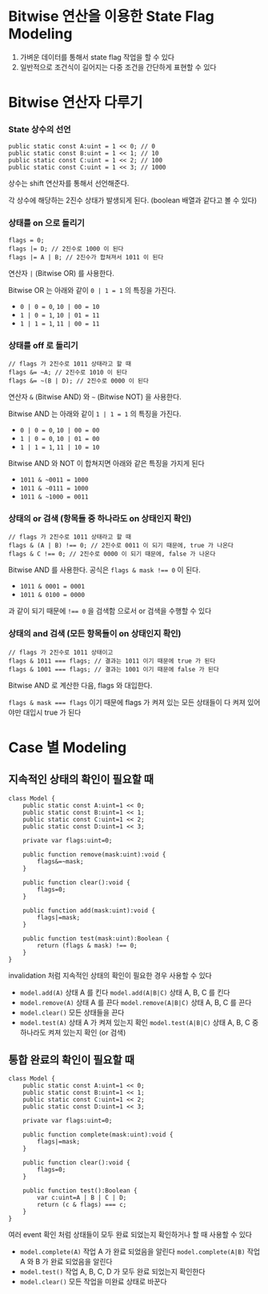 # Bitwise 연산을 이용한 State Flag Modeling

1. 가벼운 데이터를 통해서 state flag 작업을 할 수 있다
2. 일반적으로 조건식이 길어지는 다중 조건을 간단하게 표현할 수 있다

# Bitwise 연산자 다루기

### State 상수의 선언

	public static const A:uint = 1 << 0; // 0
	public static const B:uint = 1 << 1; // 10
	public static const C:uint = 1 << 2; // 100
	public static const C:uint = 1 << 3; // 1000

상수는 shift 연산자를 통해서 선언해준다. 

각 상수에 해당하는 2진수 상태가 발생되게 된다. (boolean 배열과 같다고 볼 수 있다)

### 상태를 on 으로 돌리기

	flags = 0;
	flags |= D; // 2진수로 1000 이 된다
	flags |= A | B; // 2진수가 합쳐져서 1011 이 된다

연산자 `|` (Bitwise OR) 를 사용한다.

Bitwise OR 는 아래와 같이 `0 | 1 = 1` 의 특징을 가진다.

- `0 | 0 = 0`, `10 | 00 = 10`
- `1 | 0 = 1`, `10 | 01 = 11`
- `1 | 1 = 1`, `11 | 00 = 11`

### 상태를 off 로 돌리기

	// flags 가 2진수로 1011 상태라고 할 때
	flags &= ~A; // 2진수로 1010 이 된다
	flags &= ~(B | D); // 2진수로 0000 이 된다

연산자 `&` (Bitwise AND) 와 `~` (Bitwise NOT) 을 사용한다.

Bitwise AND 는 아래와 같이 `1 | 1 = 1` 의 특징을 가진다.

- `0 | 0 = 0`, `10 | 00 = 00`
- `1 | 0 = 0`, `10 | 01 = 00`
- `1 | 1 = 1`, `11 | 10 = 10`

Bitwise AND  와 NOT 이 합쳐지면 아래와 같은 특징을 가지게 된다

- `1011 & ~0011 = 1000`
- `1011 & ~0111 = 1000`
- `1011 & ~1000 = 0011`

### 상태의 or 검색 (항목들 중 하나라도 on 상태인지 확인)

	// flags 가 2진수로 1011 상태라고 할 때
	flags & (A | B) !== 0; // 2진수로 0011 이 되기 때문에, true 가 나온다
	flags & C !== 0; // 2진수로 0000 이 되기 때문에, false 가 나온다

Bitwise AND 를 사용한다. 공식은 `flags & mask !== 0` 이 된다.

- `1011 & 0001 = 0001`
- `1011 & 0100 = 0000`

과 같이 되기 때문에 `!== 0` 을 검색함 으로서 or 검색을 수행할 수 있다 

### 상태의 and 검색 (모든 항목들이 on 상태인지 확인)

	// flags 가 2진수로 1011 상태이고 
	flags & 1011 === flags; // 결과는 1011 이기 때문에 true 가 된다
	flags & 1001 === flags; // 결과는 1001 이기 때문에 false 가 된다

Bitwise AND 로 계산한 다음, flags 와 대입한다.

`flags & mask === flags` 이기 때문에 flags 가 켜져 있는 모든 상태들이 다 켜져 있어야만 대입시 true 가 된다


# Case 별 Modeling

## 지속적인 상태의 확인이 필요할 때

	class Model {
		public static const A:uint=1 << 0;
		public static const B:uint=1 << 1;
		public static const C:uint=1 << 2;
		public static const D:uint=1 << 3;

		private var flags:uint=0;

		public function remove(mask:uint):void {
			flags&=~mask;
		}

		public function clear():void {
			flags=0;
		}

		public function add(mask:uint):void {
			flags|=mask;
		}

		public function test(mask:uint):Boolean {
			return (flags & mask) !== 0;
		}
	}

invalidation 처럼 지속적인 상태의 확인이 필요한 경우 사용할 수 있다

- `model.add(A)` 상태 A 를 킨다 `model.add(A|B|C)` 상태 A, B, C 를 킨다
- `model.remove(A)` 상태 A 를 끈다 `model.remove(A|B|C)` 상태 A, B, C 를 끈다
- `model.clear()` 모든 상태들을 끈다
- `model.test(A)` 상태 A 가 켜져 있는지 확인 `model.test(A|B|C)` 상태 A, B, C 중 하나라도 켜져 있는지 확인 (or 검색)

## 통합 완료의 확인이 필요할 때

	class Model {
		public static const A:uint=1 << 0;
		public static const B:uint=1 << 1;
		public static const C:uint=1 << 2;
		public static const D:uint=1 << 3;

		private var flags:uint=0;

		public function complete(mask:uint):void {
			flags|=mask;
		}

		public function clear():void {
			flags=0;
		}

		public function test():Boolean {
			var c:uint=A | B | C | D;
			return (c & flags) === c;
		}
	}

여러 event 확인 처럼 상태들이 모두 완료 되었는지 확인하거나 할 때 사용할 수 있다

- `model.complete(A)` 작업 A 가 완료 되었음을 알린다 `model.complete(A|B)` 작업 A 와 B 가 완료 되었음을 알린다
- `model.test()` 작업 A, B, C, D 가 모두 완료 되었는지 확인한다
- `model.clear()` 모든 작업을 미완료 상태로 바꾼다 
